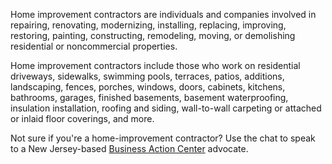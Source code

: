 ---
---

Home improvement contractors are individuals and companies involved in repairing, renovating, modernizing, installing, replacing, improving, restoring, painting, constructing, remodeling, moving, or demolishing residential or noncommercial properties. 

Home improvement contractors include those who work on residential driveways, sidewalks, swimming pools, terraces, patios, additions, landscaping, fences, porches, windows, doors, cabinets, kitchens, bathrooms, garages, finished basements, basement waterproofing, insulation installation, roofing and siding, wall-to-wall carpeting or attached or inlaid floor coverings, and more. 

Not sure if you're a home-improvement contractor? Use the chat to speak to a New Jersey-based [Business Action Center](https://nj.gov/state/bac/bac.shtml) advocate.
